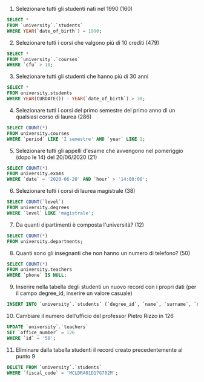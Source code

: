1. Selezionare tutti gli studenti nati nel 1990 (160)

```sql
SELECT *
FROM `university`.`students`
WHERE YEAR(`date_of_birth`) = 1990;

```

2. Selezionare tutti i corsi che valgono più di 10 crediti (479)

```sql
SELECT *
FROM `university`.`courses`
WHERE `cfu` > 10;

```

3. Selezionare tutti gli studenti che hanno più di 30 anni

```sql
SELECT *
FROM university.students
WHERE YEAR(CURDATE()) - YEAR(`date_of_birth`) > 30;

```

4. Selezionare tutti i corsi del primo semestre del primo anno di un qualsiasi corso di laurea (286)

```sql
SELECT COUNT(*)
FROM university.courses
WHERE `period` LIKE 'I semestre' AND `year` LIKE 1;

```

5. Selezionare tutti gli appelli d'esame che avvengono nel pomeriggio (dopo le 14) del 20/06/2020 (21)

```sql
SELECT COUNT(*)
FROM university.exams
WHERE `date` = '2020-06-20' AND `hour` > '14:00:00';

```

6. Selezionare tutti i corsi di laurea magistrale (38)

```sql
SELECT COUNT(`level`)
FROM university.degrees
WHERE `level` LIKE 'magistrale';

```

7. Da quanti dipartimenti è composta l'università? (12)

```sql
SELECT COUNT(*)
FROM university.departments;

```

8. Quanti sono gli insegnanti che non hanno un numero di telefono? (50)

```sql
SELECT COUNT(*)
FROM university.teachers
WHERE `phone` IS NULL;

```

9. Inserire nella tabella degli studenti un nuovo record con i propri dati (per il campo degree_id, inserire un valore casuale)

```sql
INSERT INTO `university`.`students` (`degree_id`, `name`, `surname`, `date_of_birth`, `fiscal_code`, `enrolment_date`, `registration_number`, `email`) VALUES ('5', 'Dario', 'Miceli', '2001-04-17', 'MCLDRA01D17G702M', '2021-09-15', '839543', 'dariomiceli01@gmail.com');

```

10. Cambiare il numero dell’ufficio del professor Pietro Rizzo in 126

```sql
UPDATE `university`.`teachers`
SET `office_number` = 126
WHERE `id` = '58';

```

11. Eliminare dalla tabella studenti il record creato precedentemente al punto 9

```sql
DELETE FROM `university`.`students`
WHERE `fiscal_code` = 'MCLDRA01D17G702M';

```
